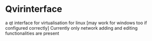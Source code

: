 # Qvirinterface
a qt interface for virtualisation for linux
[may work for windows too if configured correctly]
Currently only network adding and editing functionalities are present

